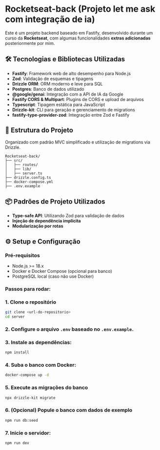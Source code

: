 # Rocketseat-back (Projeto let me ask com integração de ia)

Este é um projeto backend baseado em Fastify, desenvolvido durante um curso da **Rocketseat**, com algumas funcionalidades **extras adicionadas** posteriormente por mim.

## 🛠️ Tecnologias e Bibliotecas Utilizadas

- **Fastify**: Framework web de alto desempenho para Node.js
- **Zod**: Validação de esquemas e tipagens
- **Drizzle ORM**: ORM moderno e leve para SQL
- **Postgres**: Banco de dados utilizado
- **@google/genai**: Integração com a API de IA da Google
- **Fastify CORS & Multipart**: Plugins de CORS e upload de arquivos
- **Typescript**: Tipagem estática para JavaScript
- **Drizzle-kit**: CLI para geração e gerenciamento de migrations
- **fastify-type-provider-zod**: Integração entre Zod e Fastify

## 📁 Estrutura do Projeto

Organizado com padrão MVC simplificado e utilização de migrations via Drizzle.

```
Rocketseat-back/
├── src/
│   ├── routes/
│   ├── lib/
│   ├── server.ts
├── drizzle.config.ts
├── docker-compose.yml
├── .env.example
```

## 📦 Padrões de Projeto Utilizados

- **Type-safe API**: Utilizando Zod para validação de dados
- **Injeção de dependência implícita**
- **Modularização por rotas**

## ⚙️ Setup e Configuração

### Pré-requisitos

- Node.js >= 18.x
- Docker e Docker Compose (opcional para banco)
- PostgreSQL local (caso não use Docker)

### Passos para rodar:

### 1. Clone o repositório
```bash
git clone <url-do-repositorio>
cd server
```

### 2. Configure o arquivo `.env` baseado no `.env.example`.

### 3. Instale as dependências:
```bash
npm install
```

### 4. Suba o banco com Docker:
```bash
docker-compose up -d
```

### 5. Execute as migrações do banco
```bash
npx drizzle-kit migrate
```

### 6. (Opcional) Popule o banco com dados de exemplo
```bash
npm run db:seed
```

### 7. Inicie o servidor:
```bash
npm run dev
```

